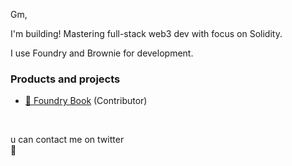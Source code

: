 Gm,

I'm building! Mastering full-stack web3 dev with focus on Solidity.

I use Foundry and Brownie for development.

### Products and projects
- [📖 Foundry Book](https://onbjerg.github.io/foundry-book/) (Contributor)

<br>

u can contact me on twitter <br>
🌸

<!--
**ZeroEkkusu/ZeroEkkusu** is a ✨ _special_ ✨ repository because its `README.md` (this file) appears on your GitHub profile.

Here are some ideas to get you started:

- 🔭 I’m currently working on ...
- 🌱 I’m currently learning ...
- 👯 I’m looking to collaborate on ...
- 🤔 I’m looking for help with ...
- 💬 Ask me about ...
- 📫 How to reach me: ...
- 😄 Pronouns: ...
- ⚡ Fun fact: ...
-->
